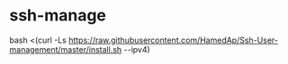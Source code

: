 # ssh-manage
bash <(curl -Ls https://raw.githubusercontent.com/HamedAp/Ssh-User-management/master/install.sh --ipv4)
